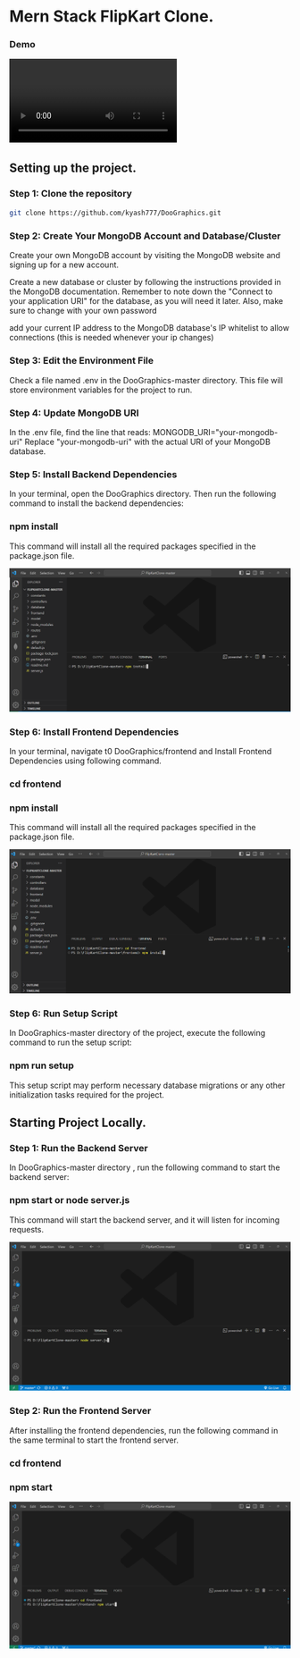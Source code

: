 # Mern Stack FlipKart Clone.
### Demo

![demo](https://github.com/kyash777/DooGraphics/blob/master/images/demo.mp4)

## Setting up the project.

### Step 1: Clone the repository

```bash
git clone https://github.com/kyash777/DooGraphics.git
```

### Step 2: Create Your MongoDB Account and Database/Cluster
Create your own MongoDB account by visiting the MongoDB website and signing up for a new account.

Create a new database or cluster by following the instructions provided in the MongoDB documentation. Remember to note down the "Connect to your application URI" for the database, as you will need it later. Also, make sure to change <password> with your own password

add your current IP address to the MongoDB database's IP whitelist to allow connections (this is needed whenever your ip changes)

### Step 3: Edit the Environment File
Check a file named .env in the DooGraphics-master directory.
This file will store environment variables for the project to run.

### Step 4: Update MongoDB URI
In the .env file, find the line that reads:
MONGODB_URI="your-mongodb-uri"
Replace "your-mongodb-uri" with the actual URI of your MongoDB database.


### Step 5: Install Backend Dependencies

In your terminal, open the  DooGraphics directory.
Then run  the following command to install the backend dependencies:

### npm install
This command will install all the required packages specified in the package.json file.

![Install backend dependencies](https://github.com/kyash777/DooGraphics/blob/master/images/stp2.png)

### Step 6: Install Frontend Dependencies
In your terminal, navigate t0  DooGraphics/frontend and Install Frontend Dependencies
using following command.

### cd frontend
### npm install
This command will install all the required packages specified in the package.json file.

![Install frontend dependencied](https://github.com/kyash777/DooGraphics/blob/master/images/stp1.png)


### Step 6: Run Setup Script
In DooGraphics-master directory  of the project, execute the following command to run the setup script:

### npm run setup
This setup script may perform necessary database migrations or any other initialization tasks required for the project.

## Starting Project Locally.

### Step 1: Run the Backend Server
In DooGraphics-master directory , run the following command to start the backend server:

### npm start or node server.js
This command will start the backend server, and it will listen for incoming requests.

![Starting Backend Server](https://github.com/kyash777/DooGraphics/blob/master/images/sr1.png)


### Step 2: Run the Frontend Server
After installing the frontend dependencies, run the following command in the same terminal to start the frontend server.

### cd frontend
### npm start

![Starting Fontend Server](https://github.com/kyash777/DooGraphics/blob/master/images/sr2.png)